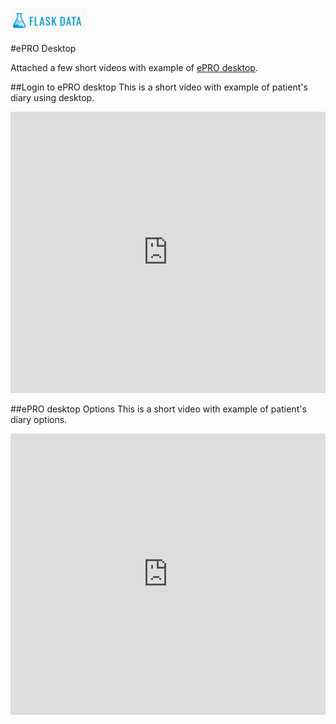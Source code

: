<a href="https://www.flaskdata.io">![Screenshot](img/flaskdata_logo.PNG)</a>

#ePRO Desktop

Attached a few short videos with example of [ePRO desktop](./epro.md#flaskdata-application).

##Login to ePRO desktop
This is a short video with example of patient's diary using desktop.

<iframe style="width: 100%;height: 450px;" src="https://www.youtube.com/embed/cvTWk8Bjtl8?rel=false&amp;showinfo=false" frameborder="0" allowfullscreen></iframe>

##ePRO desktop Options
This is a short video with example of patient's diary options.

<iframe style="width: 100%;height: 450px;" src="https://www.youtube.com/embed/naDow1ptelY?rel=0&amp;showinfo=0" frameborder="0" allowfullscreen></iframe>
